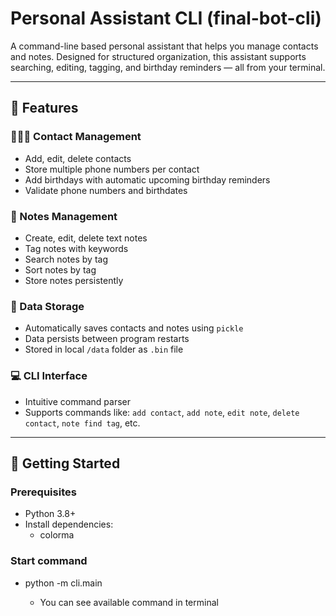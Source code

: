 # Personal Assistant CLI (final-bot-cli)

A command-line based personal assistant that helps you manage contacts and notes. Designed for structured organization, this assistant supports searching, editing, tagging, and birthday reminders — all from your terminal.

---

## 📌 Features

### 🧑‍🤝‍🧑 Contact Management
- Add, edit, delete contacts
- Store multiple phone numbers per contact
- Add birthdays with automatic upcoming birthday reminders
- Validate phone numbers and birthdates

### 📝 Notes Management
- Create, edit, delete text notes
- Tag notes with keywords
- Search notes by tag
- Sort notes by tag
- Store notes persistently

### 💾 Data Storage
- Automatically saves contacts and notes using `pickle`
- Data persists between program restarts
- Stored in local `/data` folder as `.bin` file

### 💻 CLI Interface
- Intuitive command parser
- Supports commands like: `add contact`, `add note`, `edit note`, `delete contact`, `note find tag`, etc.

---

## 🚀 Getting Started

### Prerequisites

- Python 3.8+
- Install dependencies:
    - colorma

### Start command

- python -m cli.main

    - You can see available command in terminal

